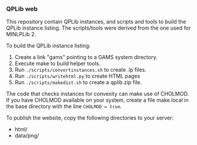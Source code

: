 ### QPLib web

This repository contain QPLib instances, and scripts and tools to build the QPLib instance listing. The scripts/tools were derived from the one used for MINLPLib 2.

To build the QPLib instance listing:

1. Create a link "gams" pointing to a GAMS system directory.
2. Execute make to build helper tools.
3. Run ```./scripts/convertinstances.sh``` to create .lp files.
5. Run ```./scripts/writehtml.py``` to create HTML pages
6. Run ```./scripts/makedist.sh``` to create a qplib.zip file.

The code that checks instances for convexity can make use of CHOLMOD.
If you have CHOLMOD available on your system, create a file make.local
in the base directory with the line ```CHOLMOD = true```.

To publish the website, copy the following directories to your server:
- html/
- data/png/
